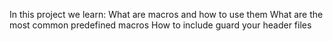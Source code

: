 In this project we learn:
    What are macros and how to use them
    What are the most common predefined macros
    How to include guard your header files
